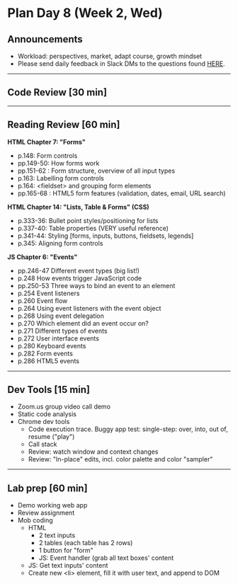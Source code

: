 # Plan Day 8 (Week 2, Wed)

## Announcements
- Workload: perspectives, market, adapt course, growth mindset
- Please send daily feedback in Slack DMs to the questions found [HERE](https://github.com/codefellows/portland-201d3/blob/master/notes.md).

---

## Code Review [30 min]

---

## Reading Review [60 min]

**HTML Chapter 7: "Forms"**

- p.148: Form controls
- pp.149-50: How forms work
- pp.151-62 : Form structure, overview of all input types
- p.163: Labelling form controls
- p.164: \<fieldset\> and grouping form elements
- pp.165-68 : HTML5 form features (validation, dates, email, URL search)

**HTML Chapter 14: "Lists, Table & Forms" (CSS)**

- p.333-36: Bullet point styles/positioning for lists
- p.337-40: Table properties (VERY useful reference)
- p.341-44: Styling [forms, inputs, buttons, fieldsets, legends]
- p.345: Aligning form controls

**JS Chapter 6: "Events"**

- pp.246-47	Different event types (big list!)
- p.248	How events trigger JavaScript code
- pp.250-53	Three ways to bind an event to an element
- p.254	Event listeners
- p.260	Event flow
- p.264	Using event listeners with the event object
- p.268	Using event delegation
- p.270	Which element did an event occur on?
- p.271	Different types of events
- p.272	User interface events
- p.280	Keyboard events
- p.282	Form events
- p.286	HTML5 events

---

## Dev Tools [15 min]
- Zoom.us group video call demo
- Static code analysis
- Chrome dev tools
  - Code execution trace. Buggy app test: single-step: over, into, out of, resume (&quot;play&quot;)
  - Call stack
  - Review: watch window and context changes
  - Review: "In-place" edits, incl. color palette and color "sampler"

---

## Lab prep [60 min]
- Demo working web app
- Review assignment
- Mob coding
  - HTML
    - 2 text inputs
    - 2 tables (each table has 2 rows)
    - 1 button for "form"
    - JS: Event handler (grab all text boxes' content
  - JS: Get text inputs' content
  - Create new \<li> element, fill it with user text, and append to DOM
